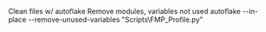 Clean files w/ autoflake
Remove modules, variables not used
autoflake --in-place --remove-unused-variables "Scripts\FMP\_Profile.py"